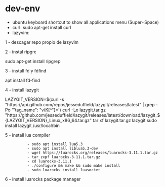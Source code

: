 # dev-env

- ubuntu keyboard shortcut to show all applications menu (Super+Space)
- curl: sudo apt-get install curl
- lazyvim:

1 - descagar repo propio de lazyvim

2 - instal ripgre

sudo apt-get install ripgrep

3 - install fd y fdfind

apt install fd-find
      
4 - install lazygit

LAZYGIT_VERSION=$(curl -s "https://api.github.com/repos/jesseduffield/lazygit/releases/latest" | grep -Po '"tag_name": "v\K[^"]*')
curl -Lo lazygit.tar.gz "https://github.com/jesseduffield/lazygit/releases/latest/download/lazygit_${LAZYGIT_VERSION}_Linux_x86_64.tar.gz"
tar xf lazygit.tar.gz lazygit
sudo install lazygit /usr/local/bin

5 - install lua compiler

              - sudo apt install lua5.3
              - sudo apt install liblua5.3-dev
              - wget https://luarocks.org/releases/luarocks-3.11.1.tar.gz
              - tar zxpf luarocks-3.11.1.tar.gz
              - cd luarocks-3.11.1
              - ./configure && make && sudo make install
              - sudo luarocks install luasocket

6 - install luarocks package manager

